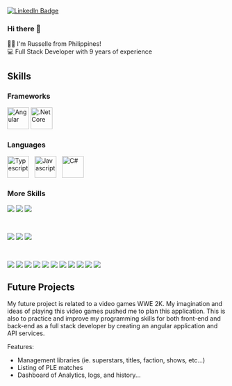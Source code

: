 [![LinkedIn Badge](https://img.shields.io/badge/LinkedIn-Profile-informational?style=flat&logo=linkedin&logoColor=white&color=0D76A8)](https://www.linkedin.com/in/joe-russelle-ramos/)

### Hi there 👋

🧑‍💻 I'm Russelle from Philippines!  
💻 Full Stack Developer with 9 years of experience  

## Skills
### Frameworks
<div align="left">
  <img
    src="https://github.com/user-attachments/assets/322f517c-dea6-4c5b-ba6c-8e422eeb85b1"
    height="50"
    alt="Angular"
    title="Angular"
  />
  <img
    src="https://github.com/user-attachments/assets/2ed48ef5-1b22-4eee-85c7-ba873ba15163"
    height="50"
    alt=".Net Core"
    title=".Net Core"
  />
</div>

### Languages
<div align="left">
<img
  src="https://github.com/user-attachments/assets/941413cd-b54e-4f3b-a370-717ef99af02c"
  height="50"
  alt="Typescript"
  title="Typescript"
/>
<img width="5" />
<img
  src="https://github.com/user-attachments/assets/df04252e-496e-42e2-9cc2-698bb1c31623"
  height="50"
  alt="Javascript"
  title="Javascript"
/>
<img width="5" />
<img
  src="https://github.com/user-attachments/assets/8afc5b17-d88f-4eb7-ad13-06cbdbfc13b5"
  height="50"
  alt="C#"
  title="C#"
/>
</div>

### More Skills
![](https://img.shields.io/badge/Style-CSS-informational?style=flat&logo=css3&logoColor=2965f1&labelColor=%23ebebeb&color=2965f1)
![](https://img.shields.io/badge/Test-Jest-informational?style=flat&logo=jest&logoColor=%23C21325&labelColor=%23ebebeb&color=%23C21325)
![](https://img.shields.io/badge/Test-xUnit.net-informational?style=flat&logo=x&logoColor=black&labelColor=%23ebebeb&color=black)

<br>

![](https://img.shields.io/badge/Tools-Sony_Vegas-informational?style=flat&logo=vegas&logoColor=%231A1A1A&labelColor=%23ebebeb&color=%231A1A1A)
![](https://img.shields.io/badge/Adobe_Tools-Photoshop-informational?style=flat&logoColor=%23001E36&labelColor=%23ebebeb&color=%23001E36)
![](https://img.shields.io/badge/Adobe_Tools-After_Effects-informational?style=flat&logoColor=%23393665&labelColor=%23ebebeb&color=%23393665)

<br>

![](https://img.shields.io/badge/IDE-Visual_Studio-informational?style=flat&logoColor=%230078d7&labelColor=%23ebebeb&color=%230078d7)
![](https://img.shields.io/badge/IDE-Visual_Studio_Code-informational?style=flat&logoColor=%230078d7&labelColor=%23ebebeb&color=%230078d7)
![](https://img.shields.io/badge/Quality-SonarQube-informational?style=flat&logo=sonarqube&logoColor=%234E9BCD&labelColor=%23ebebeb&color=%234E9BCD)
![](https://img.shields.io/badge/Library-Material_UI-informational?style=flat&logo=mui&logoColor=%23007FFF&labelColor=%23ebebeb&color=%23007FFF)
![](https://img.shields.io/badge/Tools-Jira-informational?style=flat&logo=jira&logoColor=%230052CC&labelColor=%23ebebeb&color=%230052CC)
![](https://img.shields.io/badge/Tools-MS_Azure-informational?style=flat&logoColor=%230078D4&labelColor=%23ebebeb&color=%230078D4)
![](https://img.shields.io/badge/Database-MS_SQL-informational?style=flat&logoColor=yellow&labelColor=%23ebebeb&color=yellow)
![](https://img.shields.io/badge/Tools-Postman-informational?style=flat&logo=postman&logoColor=%23FF6C37&labelColor=%23ebebeb&color=%23FF6C37)
![](https://img.shields.io/badge/Tools-Jenkins-informational?style=flat&logo=jenkins&logoColor=%23D24939&labelColor=%23ebebeb&color=%23D24939)
![](https://img.shields.io/badge/Tools-GitLab-informational?style=flat&logo=gitlab&logoColor=%23FC6D26&labelColor=%23ebebeb&color=%23FC6D26)
![](https://img.shields.io/badge/Tools-GitHub-informational?style=flat&logo=github&logoColor=%23181717&labelColor=%23ebebeb&color=%23181717)

## Future Projects
My future project is related to a video games WWE 2K. My imagination and ideas of playing this video games pushed me to plan this application.
This is also to practice and improve my programming skills for both front-end and back-end as a full stack developer by creating an angular application and API services.

Features:
- Management libraries (ie. superstars, titles, faction, shows, etc...)
- Listing of PLE matches
- Dashboard of Analytics, logs, and history...
